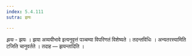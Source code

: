 ```yaml
---
index: 5.4.111
sutra: झयः

---
```

_झयः_ - झयः । झया अव्ययीभावे इत्यनुवृत्तं पञ्चम्या विपरिणतं विशेष्यते । तदन्तविधिः । अन्यतरस्यामिति टजिति चानुवर्तते । तदाह — झयन्तादिति ।
